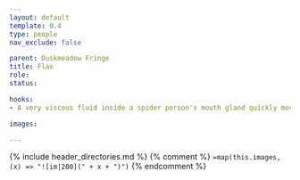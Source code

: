 ```yaml
---
layout: default
template: 0.4
type: people
nav_exclude: false

parent: Duskmeadow Fringe
title: Flax
role: 
status: 

hooks:
- A very viscous fluid inside a spider person's mouth gland quickly moves beneath his nail, and vanishes.

images: 

---
```


{% include header_directories.md %}
{% comment %}
`=map(this.images, (x) => "![im|200](" + x + ")")`
{% endcomment %}
